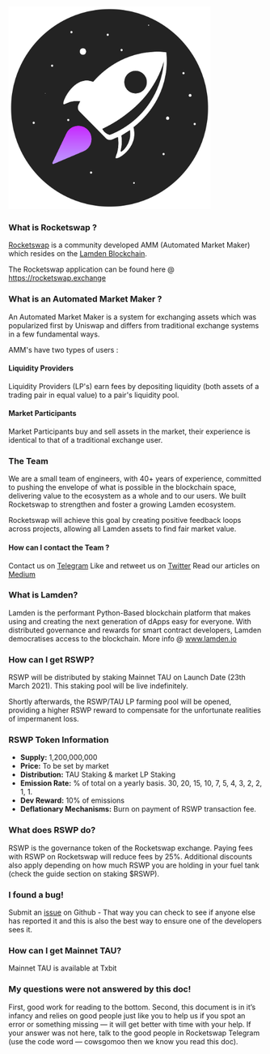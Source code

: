 <img src="./static/RS_Logo.png" height=400 width=400></img>

### What is Rocketswap ?

[Rocketswap](https://rocketswap.exchange) is a community developed AMM (Automated Market Maker) which resides on the [Lamden Blockchain](https://www.lamden.io).

The Rocketswap application can be found here @ https://rocketswap.exchange

### What is an Automated Market Maker ?

An Automated Market Maker is a system for exchanging assets which was popularized first by Uniswap and differs from traditional exchange systems in a few fundamental ways.

AMM's have two types of users :

#### Liquidity Providers
Liquidity Providers (LP's) earn fees by depositing liquidity (both assets of a trading pair in equal value) to a pair's liquidity pool.

#### Market Participants
Market Participants buy and sell assets in the market, their experience is identical to that of a traditional exchange user.

### The Team

We are a small team of engineers, with 40+ years of experience, committed to pushing the envelope of what is possible in the blockchain space, delivering value to the ecosystem as a whole and to our users.
We built Rocketswap to strengthen and foster a growing Lamden ecosystem. 

Rocketswap will achieve this goal by creating positive feedback loops across projects, allowing all Lamden assets to find fair market value.

#### How can I contact the Team ?

Contact us on [Telegram](https://t.me/rocketswap)
Like and retweet us on [Twitter](https://twitter.com/RSwapOfficial)
Read our articles on [Medium](https://medium.com/rswp-io)

### What is Lamden?

Lamden is the performant Python-Based blockchain platform that makes using and creating the next generation of dApps easy for everyone. With distributed governance and rewards for smart contract developers, Lamden democratises access to the blockchain. More info @ www.lamden.io

### How can I get RSWP?
RSWP will be distributed by staking Mainnet TAU on Launch Date (23th March 2021). This staking pool will be live indefinitely.

Shortly afterwards, the RSWP/TAU LP farming pool will be opened, providing a higher RSWP reward to compensate for the unfortunate realities of impermanent loss.

### RSWP Token Information

* **Supply:** 1,200,000,000
* **Price:** To be set by market
* **Distribution:** TAU Staking & market LP Staking
* **Emission Rate:** % of total on a yearly basis. 30, 20, 15, 10, 7, 5, 4, 3, 2, 2, 1, 1.
* **Dev Reward:** 10% of emissions
* **Deflationary Mechanisms:** Burn on payment of RSWP transaction fee.

### What does RSWP do?

RSWP is the governance token of the Rocketswap exchange. Paying fees with RSWP on Rocketswap will reduce fees by 25%. Additional discounts also apply depending on how much RSWP you are holding in your fuel tank (check the guide section on staking $RSWP).

### I found a bug!


Submit an [issue](https://github.com/cloakdkiller/rocketswap/issues) on Github - That way you can check to see if anyone else has reported it and this is also the best way to ensure one of the developers sees it.

### How can I get Mainnet TAU?

Mainnet TAU is available at Txbit

### My questions were not answered by this doc!

First, good work for reading to the bottom. Second, this document is in it’s infancy and relies on good people just like you to help us if you spot an error or something missing — it will get better with time with your help. If your answer was not here, talk to the good people in Rocketswap Telegram (use the code word — cowsgomoo then we know you read this doc).
